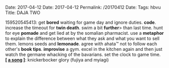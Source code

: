 Date: 2017-04-12
Date: 2017-04-12
Permalink: /20170412
Date: 
Tags: hbvu
Title: DAJA TWO
  
159520545413: get **bored** waiting for game day and ignore duties. **code**. increase the timeout for **twin death**. swim a bit **further**> than last time. hunt for eye **pomade** and get lied at by the somalian pharmacist. use a **metaphor** to explain the difference between what they ask and what you want to sell them. lemons seeds and **lemonade**. agree with ahata™ not to follow each other's **book tips**. **improvise** a gym. excel in the kitchen again and then just watch the germane whacking of the bavarians. set the clock to game time. 
**[ [a song](https://www.youtube.com/watch?v=G0E8MWb3hgo) ]**: knickerbocker glory (fujiya and myiagi)